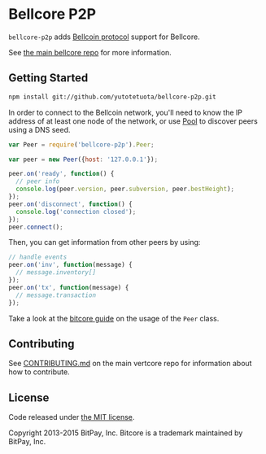 Bellcore P2P
=======

`bellcore-p2p` adds [Bellcoin protocol](https://en.bitcoin.it/wiki/Protocol_documentation) support for Bellcore.

See [the main bellcore repo](https://github.com/yutotetuota/bellcore) for more information.

## Getting Started

```sh
npm install git://github.com/yutotetuota/bellcore-p2p.git
```
In order to connect to the Bellcoin network, you'll need to know the IP address of at least one node of the network, or use [Pool](/docs/pool.md) to discover peers using a DNS seed.

```javascript
var Peer = require('bellcore-p2p').Peer;

var peer = new Peer({host: '127.0.0.1'});

peer.on('ready', function() {
  // peer info
  console.log(peer.version, peer.subversion, peer.bestHeight);
});
peer.on('disconnect', function() {
  console.log('connection closed');
});
peer.connect();
```

Then, you can get information from other peers by using:

```javascript
// handle events
peer.on('inv', function(message) {
  // message.inventory[]
});
peer.on('tx', function(message) {
  // message.transaction
});
```

Take a look at the [bitcore guide](http://bitcore.io/guide/peer.html) on the usage of the `Peer` class.

## Contributing

See [CONTRIBUTING.md](https://github.com/yutotetuota/bellcore/blob/master/CONTRIBUTING.md) on the main vertcore repo for information about how to contribute.

## License

Code released under [the MIT license](https://github.com/yutotetuota/bellcore/blob/master/LICENSE).

Copyright 2013-2015 BitPay, Inc. Bitcore is a trademark maintained by BitPay, Inc.
